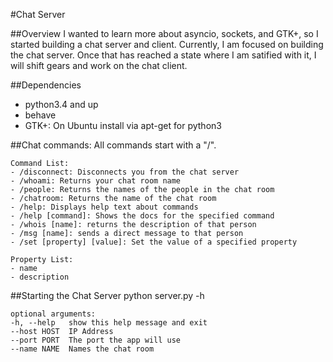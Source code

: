 #Chat Server

##Overview
	I wanted to learn more about asyncio, sockets, and
    GTK+, so I started building a chat server and client.
    Currently, I am focused on building the chat server.
    Once that has reached a state where I am satified with
    it, I will shift gears and work on the chat client.

##Dependencies
* python3.4 and up
* behave
* GTK+: On Ubuntu install via apt-get for python3

##Chat commands:
	All commands start with a "/".

	Command List:
	- /disconnect: Disconnects you from the chat server
	- /whoami: Returns your chat room name
	- /people: Returns the names of the people in the chat room
	- /chatroom: Returns the name of the chat room
	- /help: Displays help text about commands
	- /help [command]: Shows the docs for the specified command
	- /whois [name]: returns the description of that person
	- /msg [name]: sends a direct message to that person
	- /set [property] [value]: Set the value of a specified property

	Property List:
	- name
	- description

##Starting the Chat Server
	python server.py -h

	optional arguments:
  	-h, --help   show this help message and exit
  	--host HOST  IP Address
  	--port PORT  The port the app will use
  	--name NAME  Names the chat room
